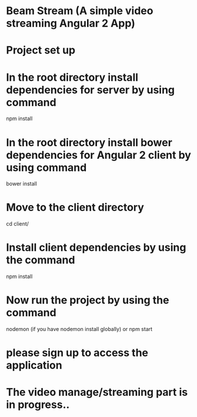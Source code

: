 # Beam Stream (A simple video streaming Angular 2 App)

Project set up
========================================================================================

# In the root directory install dependencies for server by using command
   npm install
# In the root directory install bower dependencies for Angular 2 client by using command
   bower install
# Move to the client directory
   cd client/
# Install client dependencies by using the command
   npm install

# Now run the project by using the command
   nodemon (if you have nodemon install globally)
   or
   npm start
# please sign up to access the application

# The video manage/streaming part is in progress..